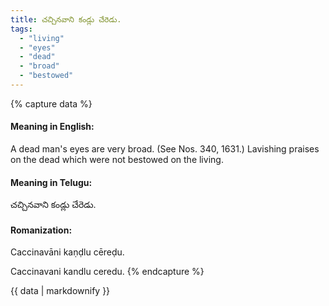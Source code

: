 ```yaml
---
title: చచ్చినవాని కండ్లు చేరెడు.
tags:
  - "living"
  - "eyes"
  - "dead"
  - "broad"
  - "bestowed"
---
```


{% capture data %}
#### Meaning in English:
A dead man's eyes are very broad.
(See Nos. 340, 1631.)
Lavishing praises on the dead which were not bestowed on the living.

#### Meaning in Telugu:
చచ్చినవాని కండ్లు చేరెడు.

#### Romanization:
Caccinavāni kaṇḍlu cēreḍu.

Caccinavani kandlu ceredu.
{% endcapture %}

{{ data | markdownify }}

